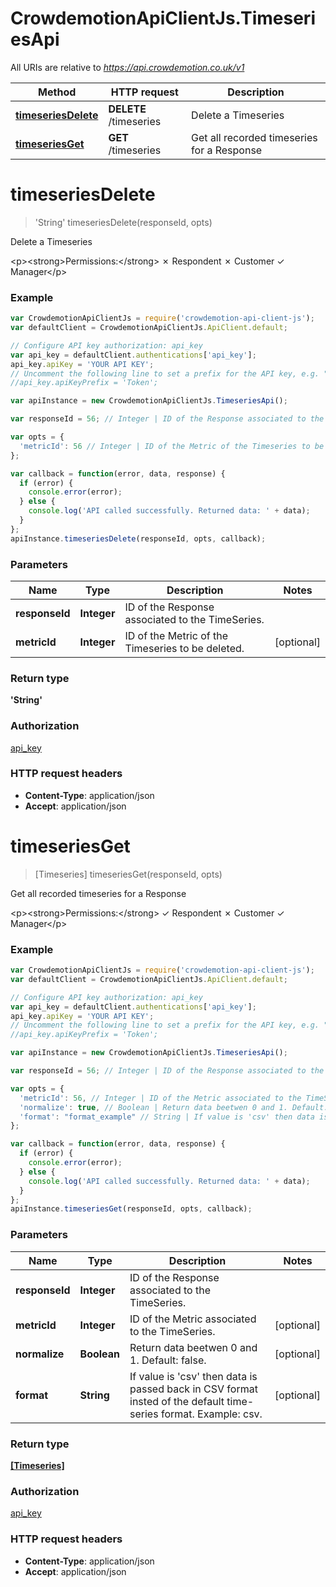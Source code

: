 # CrowdemotionApiClientJs.TimeseriesApi

All URIs are relative to *https://api.crowdemotion.co.uk/v1*

Method | HTTP request | Description
------------- | ------------- | -------------
[**timeseriesDelete**](TimeseriesApi.md#timeseriesDelete) | **DELETE** /timeseries | Delete a Timeseries
[**timeseriesGet**](TimeseriesApi.md#timeseriesGet) | **GET** /timeseries | Get all recorded timeseries for a Response


<a name="timeseriesDelete"></a>
# **timeseriesDelete**
> &#39;String&#39; timeseriesDelete(responseId, opts)

Delete a Timeseries

&lt;p&gt;&lt;strong&gt;Permissions:&lt;/strong&gt; ✗ Respondent ✗ Customer ✓ Manager&lt;/p&gt;

### Example
```javascript
var CrowdemotionApiClientJs = require('crowdemotion-api-client-js');
var defaultClient = CrowdemotionApiClientJs.ApiClient.default;

// Configure API key authorization: api_key
var api_key = defaultClient.authentications['api_key'];
api_key.apiKey = 'YOUR API KEY';
// Uncomment the following line to set a prefix for the API key, e.g. "Token" (defaults to null)
//api_key.apiKeyPrefix = 'Token';

var apiInstance = new CrowdemotionApiClientJs.TimeseriesApi();

var responseId = 56; // Integer | ID of the Response associated to the TimeSeries.

var opts = { 
  'metricId': 56 // Integer | ID of the Metric of the Timeseries to be deleted.
};

var callback = function(error, data, response) {
  if (error) {
    console.error(error);
  } else {
    console.log('API called successfully. Returned data: ' + data);
  }
};
apiInstance.timeseriesDelete(responseId, opts, callback);
```

### Parameters

Name | Type | Description  | Notes
------------- | ------------- | ------------- | -------------
 **responseId** | **Integer**| ID of the Response associated to the TimeSeries. | 
 **metricId** | **Integer**| ID of the Metric of the Timeseries to be deleted. | [optional] 

### Return type

**&#39;String&#39;**

### Authorization

[api_key](../README.md#api_key)

### HTTP request headers

 - **Content-Type**: application/json
 - **Accept**: application/json

<a name="timeseriesGet"></a>
# **timeseriesGet**
> [Timeseries] timeseriesGet(responseId, opts)

Get all recorded timeseries for a Response

&lt;p&gt;&lt;strong&gt;Permissions:&lt;/strong&gt; ✓ Respondent ✗ Customer ✓ Manager&lt;/p&gt;

### Example
```javascript
var CrowdemotionApiClientJs = require('crowdemotion-api-client-js');
var defaultClient = CrowdemotionApiClientJs.ApiClient.default;

// Configure API key authorization: api_key
var api_key = defaultClient.authentications['api_key'];
api_key.apiKey = 'YOUR API KEY';
// Uncomment the following line to set a prefix for the API key, e.g. "Token" (defaults to null)
//api_key.apiKeyPrefix = 'Token';

var apiInstance = new CrowdemotionApiClientJs.TimeseriesApi();

var responseId = 56; // Integer | ID of the Response associated to the TimeSeries.

var opts = { 
  'metricId': 56, // Integer | ID of the Metric associated to the TimeSeries.
  'normalize': true, // Boolean | Return data beetwen 0 and 1. Default: false.
  'format': "format_example" // String | If value is 'csv' then data is passed back in CSV format insted of the default time-series format. Example: csv.
};

var callback = function(error, data, response) {
  if (error) {
    console.error(error);
  } else {
    console.log('API called successfully. Returned data: ' + data);
  }
};
apiInstance.timeseriesGet(responseId, opts, callback);
```

### Parameters

Name | Type | Description  | Notes
------------- | ------------- | ------------- | -------------
 **responseId** | **Integer**| ID of the Response associated to the TimeSeries. | 
 **metricId** | **Integer**| ID of the Metric associated to the TimeSeries. | [optional] 
 **normalize** | **Boolean**| Return data beetwen 0 and 1. Default: false. | [optional] 
 **format** | **String**| If value is &#39;csv&#39; then data is passed back in CSV format insted of the default time-series format. Example: csv. | [optional] 

### Return type

[**[Timeseries]**](Timeseries.md)

### Authorization

[api_key](../README.md#api_key)

### HTTP request headers

 - **Content-Type**: application/json
 - **Accept**: application/json


